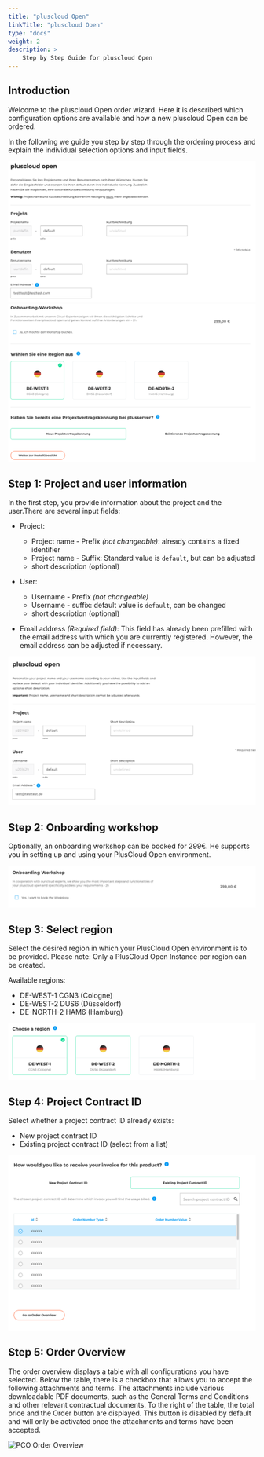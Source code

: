 ```yaml
---
title: "pluscloud Open"
linkTitle: "pluscloud Open"
type: "docs"
weight: 2
description: >
    Step by Step Guide for pluscloud Open
---
```


## Introduction

Welcome to the pluscloud Open order wizard. Here it is described which configuration options are available and how a new pluscloud Open can be ordered.

In the following we guide you step by step through the ordering process and explain the individual selection options and input fields.

![PCO Überblick Nr.1](img/pco-overview1.png)
![PCO Überblick Nr.2](img/pco-overview2.png)

## Step 1: Project and user information

In the first step, you provide information about the project and the user.There are several input fields:

- Project:
    - Project name - Prefix *(not changeable)*: already contains a fixed identifier
    - Project name - Suffix: Standard value is `default`, but can be adjusted
    - short description (optional)

- User:
    - Username - Prefix *(not changeable)*
    - Username - suffix: default value is `default`, can be changed
    - short description (optional)

- Email address *(Required field)*:
    This field has already been prefilled with the email address with which you are currently registered. However, the email address can be adjusted if necessary.

![PCO Projekt und Benutzer Eingabe](img/pco-project.png)

## Step 2: Onboarding workshop

Optionally, an onboarding workshop can be booked for 299€.
He supports you in setting up and using your PlusCloud Open environment.

![PCO Onboarding](img/pco-onboarding.png)

## Step 3: Select region

Select the desired region in which your PlusCloud Open environment is to be provided.
Please note: Only a PlusCloud Open Instance per region can be created.

Available regions:

- DE-WEST-1 CGN3 (Cologne)
- DE-WEST-2 DUS6 (Düsseldorf)
- DE-NORTH-2 HAM6 (Hamburg)

![PCO Region Auswahl](img/pco-region.png)

## Step 4: Project Contract ID

Select whether a project contract ID already exists:

- New project contract ID
- Existing project contract ID (select from a list)

![PCO Project Contract ID](img/pco-existing-project.png)

## Step 5: Order Overview

The order overview displays a table with all configurations you have selected.
Below the table, there is a checkbox that allows you to accept the following attachments and terms.
The attachments include various downloadable PDF documents, such as the General Terms and Conditions and other relevant contractual documents.
To the right of the table, the total price and the Order button are displayed.
This button is disabled by default and will only be activated once the attachments and terms have been accepted.

![PCO Order Overview](img/pco-order-overview.png)
